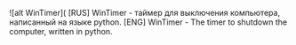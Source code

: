 ![alt WinTimer](
[RUS]
WinTimer - таймер для выключения компьютера, написанный на языке python.
[ENG]
WinTimer - The timer to shutdown the computer, written in python.
